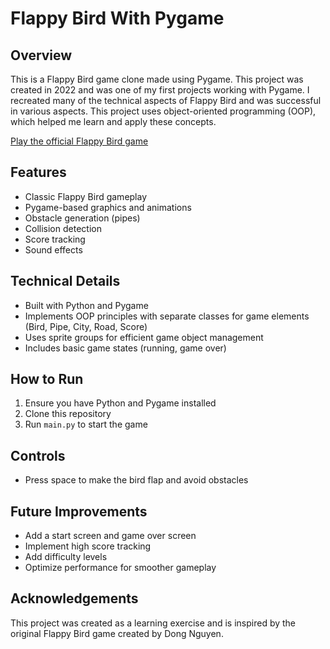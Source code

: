 # Flappy Bird With Pygame

## Overview
This is a Flappy Bird game clone made using Pygame. This project was created in 2022 and was one of my first projects working with Pygame. I recreated many of the technical aspects of Flappy Bird and was successful in various aspects. This project uses object-oriented programming (OOP), which helped me learn and apply these concepts.

[Play the official Flappy Bird game](https://flappybird.io)

## Features
- Classic Flappy Bird gameplay
- Pygame-based graphics and animations
- Obstacle generation (pipes)
- Collision detection
- Score tracking
- Sound effects

## Technical Details
- Built with Python and Pygame
- Implements OOP principles with separate classes for game elements (Bird, Pipe, City, Road, Score)
- Uses sprite groups for efficient game object management
- Includes basic game states (running, game over)

## How to Run
1. Ensure you have Python and Pygame installed
2. Clone this repository
3. Run `main.py` to start the game

## Controls
- Press space to make the bird flap and avoid obstacles

## Future Improvements
- Add a start screen and game over screen
- Implement high score tracking
- Add difficulty levels
- Optimize performance for smoother gameplay

## Acknowledgements
This project was created as a learning exercise and is inspired by the original Flappy Bird game created by Dong Nguyen.